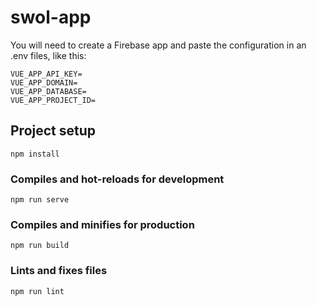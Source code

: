 # swol-app
You will need to create a Firebase app and paste the configuration in an .env files, like this:
```
VUE_APP_API_KEY=
VUE_APP_DOMAIN=
VUE_APP_DATABASE=
VUE_APP_PROJECT_ID=
```

## Project setup
```
npm install
```

### Compiles and hot-reloads for development
```
npm run serve
```

### Compiles and minifies for production
```
npm run build
```

### Lints and fixes files
```
npm run lint
```
